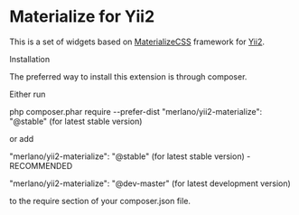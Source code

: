 # Materialize for Yii2
This is a set of widgets based on [MaterializeCSS] framework for [Yii2].

Installation

The preferred way to install this extension is through composer.

Either run

php composer.phar require --prefer-dist "merlano/yii2-materialize": "@stable" (for latest stable version)

or add

"merlano/yii2-materialize": "@stable" (for latest stable version) - RECOMMENDED

"merlano/yii2-materialize": "@dev-master" (for latest development version)

to the require section of your composer.json file.

[MaterializeCSS]: <http://materializecss.com/>
[Yii2]: <http://www.yiiframework.com/doc-2.0/guide-index.html>
